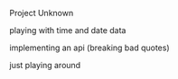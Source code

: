 Project Unknown

playing with time and date data 

implementing an api (breaking bad quotes)

just playing around